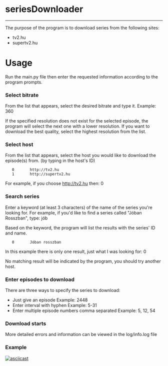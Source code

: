 # seriesDownloader

---

The purpose of the program is to download series from the following sites:
- tv2.hu
- supertv2.hu

# Usage

Run the main.py file then enter the requested information according to the program prompts.

### Select bitrate
From the list that appears, select the desired bitrate and type it.
Example: 360

If the specified resolution does not exist for the selected episode, the program will select the next one with a lower resolution.
If you want to download the best quality, select the highest resolution from the list.


### Select host
From the list that appears, select the host you would like to download the episode(s) from. (by typing in the host's ID)

       0       http://tv2.hu
       1       http://supertv2.hu
For example, if you choose http://tv2.hu then: 0

### Search series
Enter a keyword (at least 3 characters) of the name of the series you're looking for.
For example, if you'd like to find a series called "Jóban Rosszban", type: jób

Based on the keyword, the program will list the results with the series' ID and name.

       0       Jóban rosszban
In this example there is only one result, just what I was looking for: 0

No matching result will be indicated by the program, you should try another host.

### Enter episodes to download

There are three ways to specify the series to download:
- Just give an episode
Example: 2448
- Enter interval with hyphen
Example: 5-31
- Enter multiple episode numbers comma separated
Example: 5, 12, 54

### Download starts
More detailed errors and information can be viewed in the log/info.log file

### Example
[![asciicast](https://asciinema.org/a/2lt45as46y0nd26qxo4z9cdg6.png)](https://asciinema.org/a/2lt45as46y0nd26qxo4z9cdg6)

